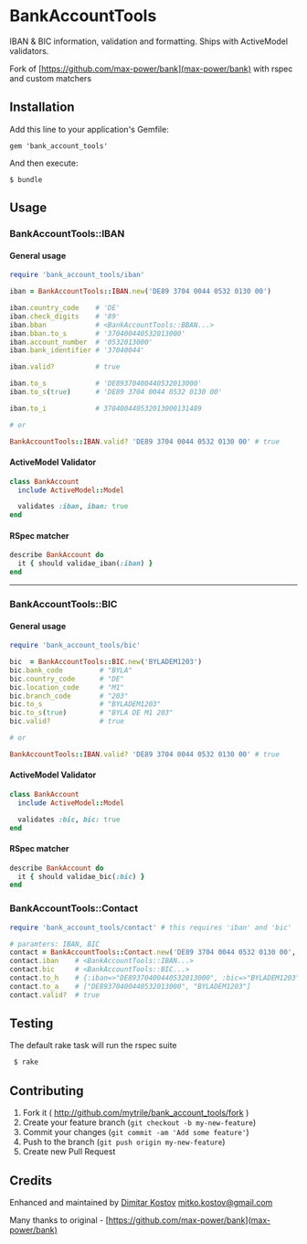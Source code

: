 # BankAccountTools

IBAN & BIC information, validation and formatting. Ships with ActiveModel validators.

Fork of [https://github.com/max-power/bank](max-power/bank) with rspec and custom matchers

## Installation

Add this line to your application's Gemfile:

    gem 'bank_account_tools'

And then execute:

    $ bundle

## Usage

### BankAccountTools::IBAN

#### General usage

```ruby
require 'bank_account_tools/iban'

iban = BankAccountTools::IBAN.new('DE89 3704 0044 0532 0130 00')

iban.country_code    # 'DE'
iban.check_digits    # '89'
iban.bban            # <BankAccountTools::BBAN...>
iban.bban.to_s       # '370400440532013000'
iban.account_number  # '0532013000'
iban.bank_identifier # '37040044'

iban.valid?          # true

iban.to_s            # 'DE89370400440532013000'
iban.to_s(true)      # 'DE89 3704 0044 0532 0130 00'

iban.to_i            # 370400440532013000131489

# or

BankAccountTools::IBAN.valid? 'DE89 3704 0044 0532 0130 00' # true
```

#### ActiveModel Validator

```ruby
class BankAccount
  include ActiveModel::Model

  validates :iban, iban: true
end
```

#### RSpec matcher

```ruby
describe BankAccount do
  it { should validae_iban(:iban) }
end
```

---

### BankAccountTools::BIC

#### General usage

```ruby
require 'bank_account_tools/bic'

bic  = BankAccountTools::BIC.new('BYLADEM1203')
bic.bank_code         # "BYLA"
bic.country_code      # "DE"
bic.location_code     # "M1"
bic.branch_code       # "203"
bic.to_s              # "BYLADEM1203"
bic.to_s(true)        # "BYLA DE M1 203"
bic.valid?            # true

# or

BankAccountTools::IBAN.valid? 'DE89 3704 0044 0532 0130 00' # true
```

#### ActiveModel Validator

```ruby
class BankAccount
  include ActiveModel::Model

  validates :bic, bic: true
end
```

#### RSpec matcher

```ruby
describe BankAccount do
  it { should validae_bic(:bic) }
end
```

### BankAccountTools::Contact

```ruby
require 'bank_account_tools/contact' # this requires 'iban' and 'bic'

# paramters: IBAN, BIC
contact = BankAccountTools::Contact.new('DE89 3704 0044 0532 0130 00', 'BYLADEM1203')
contact.iban    # <BankAccountTools::IBAN...>
contact.bic     # <BankAccountTools::BIC...>
contact.to_h    # {:iban=>"DE89370400440532013000", :bic=>"BYLADEM1203"}
contact.to_a    # ["DE89370400440532013000", "BYLADEM1203"]
contact.valid?  # true
```

## Testing

The default rake task will run the rspec suite

```sh
 $ rake
```

## Contributing

1. Fork it ( http://github.com/mytrile/bank_account_tools/fork )
2. Create your feature branch (`git checkout -b my-new-feature`)
3. Commit your changes (`git commit -am 'Add some feature'`)
4. Push to the branch (`git push origin my-new-feature`)
5. Create new Pull Request

## Credits

Enhanced and maintained by [Dimitar Kostov](https://github.com/mytrile) [mitko.kostov@gmail.com](mailto:mitko.kostov@gmail.com)

Many thanks to original - [https://github.com/max-power/bank](max-power/bank)
